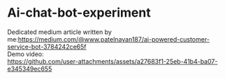 # Ai-chat-bot-experiment
Dedicated medium article written by me:https://medium.com/@www.patelnayan187/ai-powered-customer-service-bot-3784242ce65f<br/>
Demo video:<br/>
https://github.com/user-attachments/assets/a27683f1-25eb-41b4-ba07-e345349ec655